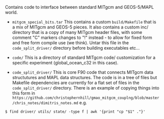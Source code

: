 Contains code to interface between standard MITgcm and GEOS-5/MAPL world.

* `mitgcm_special_bits.tar` This contains a custom `build/Makefile` that is a
   mix of MITgcm and GEOS-5 pieces. It also contains a custom inc/ directory
   that is a copy of many MITgcm header files, with some comment "C" markers
   changes to "!" instead - to allow for fixed form and free form compile use
   (we think). Untar this file in the `code_split_driver/` directory before
   building executables etc...

* `code/` This is a directory of standard MITgcm code/ customization for a specific
    experiment (global_ocean_c32 in this case).

* `code_split_driver/` This is core F90 code that connects MITgcm data structutures and
    MAPL data structures. The code is in a tree of files but Makefile dependencies are 
    currently for a flat set of files in the `code_split_driver/` directory. There
    is an example of copying things into this form in 
    `https://github.com/christophernhill/gmao_mitgcm_couplng/blob/master/chris_notes/dimitris_notes.md`
    e.g.

```
$ find driver/ utils/ state/ -type f | awk '{print "cp "$1" ."}'
```
